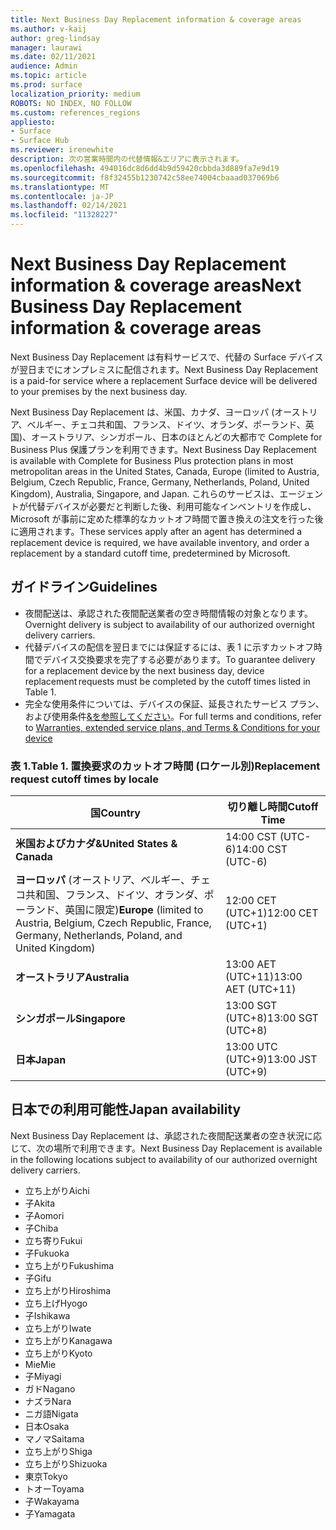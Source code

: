 ```yaml
---
title: Next Business Day Replacement information & coverage areas
ms.author: v-kaij
author: greg-lindsay
manager: laurawi
ms.date: 02/11/2021
audience: Admin
ms.topic: article
ms.prod: surface
localization_priority: medium
ROBOTS: NO INDEX, NO FOLLOW
ms.custom: references_regions
appliesto:
- Surface
- Surface Hub
ms.reviewer: irenewhite
description: 次の営業時間内の代替情報&エリアに表示されます。
ms.openlocfilehash: 494016dc8d6dd4b9d59420cbbda3d889fa7e9d19
ms.sourcegitcommit: f8f32455b1230742c58ee74004cbaaad037069b6
ms.translationtype: MT
ms.contentlocale: ja-JP
ms.lasthandoff: 02/14/2021
ms.locfileid: "11328227"
---
```

# <span data-ttu-id="4ff55-103">Next Business Day Replacement information & coverage areas</span><span class="sxs-lookup"><span data-stu-id="4ff55-103">Next Business Day Replacement information & coverage areas</span></span>

<span data-ttu-id="4ff55-104">Next Business Day Replacement は有料サービスで、代替の Surface デバイスが翌日までにオンプレミスに配信されます。</span><span class="sxs-lookup"><span data-stu-id="4ff55-104">Next Business Day Replacement is a paid-for service where a replacement Surface device will be delivered to your premises by the next business day.</span></span> 

<span data-ttu-id="4ff55-105">Next Business Day Replacement は、米国、カナダ、ヨーロッパ (オーストリア、ベルギー、チェコ共和国、フランス、ドイツ、オランダ、ポーランド、英国)、オーストラリア、シンガポール、日本のほとんどの大都市で Complete for Business Plus 保護プランを利用できます。</span><span class="sxs-lookup"><span data-stu-id="4ff55-105">Next Business Day Replacement is available with Complete for Business Plus protection plans in most metropolitan areas in the United States, Canada, Europe (limited to Austria, Belgium, Czech Republic, France, Germany, Netherlands, Poland, United Kingdom), Australia, Singapore, and Japan.</span></span> <span data-ttu-id="4ff55-106">これらのサービスは、エージェントが代替デバイスが必要だと判断した後、利用可能なインベントリを作成し、Microsoft が事前に定めた標準的なカットオフ時間で置き換えの注文を行った後に適用されます。</span><span class="sxs-lookup"><span data-stu-id="4ff55-106">These services apply after an agent has determined a replacement device is required, we have available inventory, and order a replacement by a standard cutoff time, predetermined by Microsoft.</span></span> 

## <span data-ttu-id="4ff55-107">ガイドライン</span><span class="sxs-lookup"><span data-stu-id="4ff55-107">Guidelines</span></span>

- <span data-ttu-id="4ff55-108">夜間配送は、承認された夜間配送業者の空き時間情報の対象となります。</span><span class="sxs-lookup"><span data-stu-id="4ff55-108">Overnight delivery is subject to availability of our authorized overnight delivery carriers.</span></span>
- <span data-ttu-id="4ff55-109">代替デバイスの配信を翌日までには保証するには、表 1 に示すカットオフ時間でデバイス交換要求を完了する必要があります。</span><span class="sxs-lookup"><span data-stu-id="4ff55-109">To guarantee delivery for a replacement device by the next business day, device replacement requests must be completed by the cutoff times listed in Table 1.</span></span> 
- <span data-ttu-id="4ff55-110">完全な使用条件については、デバイスの保証、延長されたサービス プラン、および使用条件[&を参照してください](https://support.microsoft.com/topic/warranties-extended-service-plans-and-terms-conditions-for-your-device-eedf7a23-84a7-1a47-480b-0e10503eedf5)。</span><span class="sxs-lookup"><span data-stu-id="4ff55-110">For full terms and conditions, refer to [Warranties, extended service plans, and Terms & Conditions for your device](https://support.microsoft.com/topic/warranties-extended-service-plans-and-terms-conditions-for-your-device-eedf7a23-84a7-1a47-480b-0e10503eedf5)</span></span>

### <span data-ttu-id="4ff55-111">表 1.</span><span class="sxs-lookup"><span data-stu-id="4ff55-111">Table 1.</span></span> <span data-ttu-id="4ff55-112">置換要求のカットオフ時間 (ロケール別)</span><span class="sxs-lookup"><span data-stu-id="4ff55-112">Replacement request cutoff times by locale</span></span>

| <span data-ttu-id="4ff55-113">国</span><span class="sxs-lookup"><span data-stu-id="4ff55-113">Country</span></span>                                                                                                    | <span data-ttu-id="4ff55-114">切り離し時間</span><span class="sxs-lookup"><span data-stu-id="4ff55-114">Cutoff Time</span></span> |
| -------------------------------------------------------------------------------------------------------------- | --------------- |
| **<span data-ttu-id="4ff55-115">米国およびカナダ&</span><span class="sxs-lookup"><span data-stu-id="4ff55-115">United States & Canada</span></span>**                                                                                     | <span data-ttu-id="4ff55-116">14:00 CST (UTC-6)</span><span class="sxs-lookup"><span data-stu-id="4ff55-116">14:00 CST    (UTC-6)</span></span>      |
| <span data-ttu-id="4ff55-117">**ヨーロッパ** (オーストリア、ベルギー、チェコ共和国、フランス、ドイツ、オランダ、ポーランド、英国に限定)</span><span class="sxs-lookup"><span data-stu-id="4ff55-117">**Europe** (limited to Austria, Belgium, Czech Republic, France, Germany, Netherlands, Poland, and United Kingdom)</span></span> | <span data-ttu-id="4ff55-118">12:00 CET (UTC+1)</span><span class="sxs-lookup"><span data-stu-id="4ff55-118">12:00 CET   (UTC+1)</span></span>     |
| **<span data-ttu-id="4ff55-119">オーストラリア</span><span class="sxs-lookup"><span data-stu-id="4ff55-119">Australia</span></span>**                                                                                                  | <span data-ttu-id="4ff55-120">13:00 AET (UTC+11)</span><span class="sxs-lookup"><span data-stu-id="4ff55-120">13:00 AET   (UTC+11)</span></span>    |
| **<span data-ttu-id="4ff55-121">シンガポール</span><span class="sxs-lookup"><span data-stu-id="4ff55-121">Singapore</span></span>**                                                                                                  | <span data-ttu-id="4ff55-122">13:00 SGT (UTC+8)</span><span class="sxs-lookup"><span data-stu-id="4ff55-122">13:00 SGT    (UTC+8)</span></span>   |
| **<span data-ttu-id="4ff55-123">日本</span><span class="sxs-lookup"><span data-stu-id="4ff55-123">Japan</span></span>**                                                                                                      | <span data-ttu-id="4ff55-124">13:00 UTC (UTC+9)</span><span class="sxs-lookup"><span data-stu-id="4ff55-124">13:00 JST    (UTC+9)</span></span>   |


## <span data-ttu-id="4ff55-125">日本での利用可能性</span><span class="sxs-lookup"><span data-stu-id="4ff55-125">Japan availability</span></span> 

<span data-ttu-id="4ff55-126">Next Business Day Replacement は、承認された夜間配送業者の空き状況に応じて、次の場所で利用できます。</span><span class="sxs-lookup"><span data-stu-id="4ff55-126">Next Business Day Replacement is available in the following locations subject to availability of our authorized overnight delivery carriers.</span></span> 

- <span data-ttu-id="4ff55-127">立ち上がり</span><span class="sxs-lookup"><span data-stu-id="4ff55-127">Aichi</span></span>
- <span data-ttu-id="4ff55-128">子</span><span class="sxs-lookup"><span data-stu-id="4ff55-128">Akita</span></span>
- <span data-ttu-id="4ff55-129">子</span><span class="sxs-lookup"><span data-stu-id="4ff55-129">Aomori</span></span>
- <span data-ttu-id="4ff55-130">子</span><span class="sxs-lookup"><span data-stu-id="4ff55-130">Chiba</span></span>
- <span data-ttu-id="4ff55-131">立ち寄り</span><span class="sxs-lookup"><span data-stu-id="4ff55-131">Fukui</span></span>
- <span data-ttu-id="4ff55-132">子</span><span class="sxs-lookup"><span data-stu-id="4ff55-132">Fukuoka</span></span>
- <span data-ttu-id="4ff55-133">立ち上がり</span><span class="sxs-lookup"><span data-stu-id="4ff55-133">Fukushima</span></span>
- <span data-ttu-id="4ff55-134">子</span><span class="sxs-lookup"><span data-stu-id="4ff55-134">Gifu</span></span>
- <span data-ttu-id="4ff55-135">立ち上がり</span><span class="sxs-lookup"><span data-stu-id="4ff55-135">Hiroshima</span></span>
- <span data-ttu-id="4ff55-136">立ち上げ</span><span class="sxs-lookup"><span data-stu-id="4ff55-136">Hyogo</span></span>
- <span data-ttu-id="4ff55-137">子</span><span class="sxs-lookup"><span data-stu-id="4ff55-137">Ishikawa</span></span>
- <span data-ttu-id="4ff55-138">立ち上がり</span><span class="sxs-lookup"><span data-stu-id="4ff55-138">Iwate</span></span>
- <span data-ttu-id="4ff55-139">立ち上がり</span><span class="sxs-lookup"><span data-stu-id="4ff55-139">Kanagawa</span></span>
- <span data-ttu-id="4ff55-140">立ち上がり</span><span class="sxs-lookup"><span data-stu-id="4ff55-140">Kyoto</span></span>
- <span data-ttu-id="4ff55-141">Mie</span><span class="sxs-lookup"><span data-stu-id="4ff55-141">Mie</span></span>
- <span data-ttu-id="4ff55-142">子</span><span class="sxs-lookup"><span data-stu-id="4ff55-142">Miyagi</span></span>
- <span data-ttu-id="4ff55-143">ガド</span><span class="sxs-lookup"><span data-stu-id="4ff55-143">Nagano</span></span>
- <span data-ttu-id="4ff55-144">ナズラ</span><span class="sxs-lookup"><span data-stu-id="4ff55-144">Nara</span></span>
- <span data-ttu-id="4ff55-145">ニガ語</span><span class="sxs-lookup"><span data-stu-id="4ff55-145">Nigata</span></span>
- <span data-ttu-id="4ff55-146">日本</span><span class="sxs-lookup"><span data-stu-id="4ff55-146">Osaka</span></span>
- <span data-ttu-id="4ff55-147">マノマ</span><span class="sxs-lookup"><span data-stu-id="4ff55-147">Saitama</span></span>
- <span data-ttu-id="4ff55-148">立ち上がり</span><span class="sxs-lookup"><span data-stu-id="4ff55-148">Shiga</span></span>
- <span data-ttu-id="4ff55-149">立ち上がり</span><span class="sxs-lookup"><span data-stu-id="4ff55-149">Shizuoka</span></span>
- <span data-ttu-id="4ff55-150">東京</span><span class="sxs-lookup"><span data-stu-id="4ff55-150">Tokyo</span></span>
- <span data-ttu-id="4ff55-151">トオー</span><span class="sxs-lookup"><span data-stu-id="4ff55-151">Toyama</span></span>
- <span data-ttu-id="4ff55-152">子</span><span class="sxs-lookup"><span data-stu-id="4ff55-152">Wakayama</span></span>
- <span data-ttu-id="4ff55-153">子</span><span class="sxs-lookup"><span data-stu-id="4ff55-153">Yamagata</span></span>

